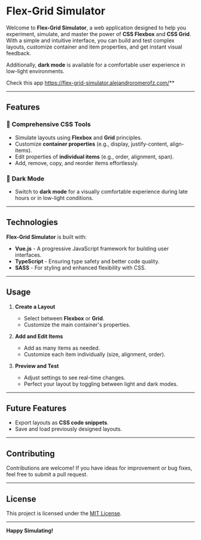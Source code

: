 # Flex-Grid Simulator  

Welcome to **Flex-Grid Simulator**, a web application designed to help you experiment, simulate, and master the power of **CSS Flexbox** and **CSS Grid**. With a simple and intuitive interface, you can build and test complex layouts, customize container and item properties, and get instant visual feedback.  

Additionally, **dark mode** is available for a comfortable user experience in low-light environments.  

Check this app https://flex-grid-simulator.alejandroromerofz.com/**

---

## Features  

### 🔧 **Comprehensive CSS Tools**  
- Simulate layouts using **Flexbox** and **Grid** principles.  
- Customize **container properties** (e.g., display, justify-content, align-items).  
- Edit properties of **individual items** (e.g., order, alignment, span).  
- Add, remove, copy, and reorder items effortlessly.  

### 🌙 **Dark Mode**  
- Switch to **dark mode** for a visually comfortable experience during late hours or in low-light conditions.  

---

## Technologies  

**Flex-Grid Simulator** is built with:  
- **Vue.js** - A progressive JavaScript framework for building user interfaces.  
- **TypeScript** - Ensuring type safety and better code quality.  
- **SASS** - For styling and enhanced flexibility with CSS.  

---

## Usage  

1. **Create a Layout**  
   - Select between **Flexbox** or **Grid**.  
   - Customize the main container's properties.  

2. **Add and Edit Items**  
   - Add as many items as needed.  
   - Customize each item individually (size, alignment, order).  

3. **Preview and Test**  
   - Adjust settings to see real-time changes.  
   - Perfect your layout by toggling between light and dark modes.  

---

## Future Features  

- Export layouts as **CSS code snippets**.  
- Save and load previously designed layouts.  

---

## Contributing  

Contributions are welcome! If you have ideas for improvement or bug fixes, feel free to submit a pull request.  

---

## License  

This project is licensed under the [MIT License](LICENSE).  

---
  
**Happy Simulating!**
